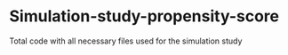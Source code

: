 # Simulation-study-propensity-score
Total code with all necessary files used for the simulation study
